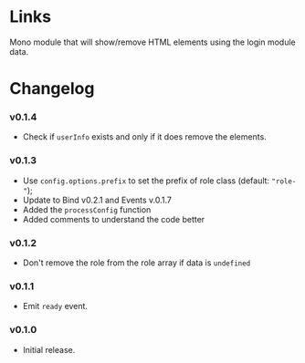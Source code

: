 # Links

Mono module that will show/remove HTML elements using the login module data.

# Changelog

### v0.1.4
 - Check if `userInfo` exists and only if it does remove the elements.

### v0.1.3
 - Use `config.options.prefix` to set the prefix of role class (default: `"role-"`);
 - Update to Bind v0.2.1 and Events v.0.1.7
 - Added the `processConfig` function
 - Added comments to understand the code better

### v0.1.2
 - Don't remove the role from the role array if data is `undefined`

### v0.1.1
 - Emit `ready` event.

### v0.1.0
 - Initial release.
